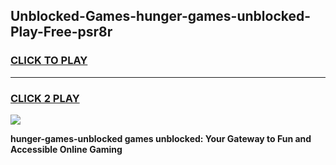 
## Unblocked-Games-hunger-games-unblocked-Play-Free-psr8r
<h3>
<a href="https://premium76.site?title=hunger-games-unblocked&ref=10A">CLICK TO PLAY</a></h3>
<hr>

<h3>
<a href="https://premium76.site?title=hunger-games-unblocked&ref=10A">CLICK 2 PLAY</a>
  
</h3>

<a href="https://premium76.site?title=hunger-games-unblocked&ref=10A"><img src="https://clearcache.store/games.png"></a>


**hunger-games-unblocked games unblocked: Your Gateway to Fun and Accessible Online Gaming**
